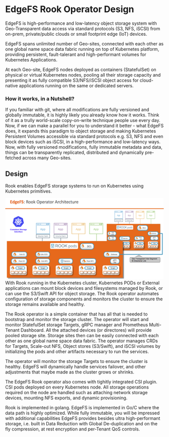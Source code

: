 # EdgeFS Rook Operator Design

EdgeFS is high-performance and low-latency object storage system with Geo-Transparent data access via standard protocols (S3, NFS, iSCSI) from on-prem, private/public clouds or small footprint edge (IoT) devices.

EdgeFS spans unlimited number of Geo-sites, connected with each other as one global name space data fabric running on top of Kubernetes platform, providing persistent, fault-talerant and high-performant volumes for Kubernetes Applications.

At each Geo-site, EdgeFS nodes deployed as containers (StatefulSet) on physical or virtual Kubernetes nodes, pooling all their storage capacity and presenting it as fully compatible S3/NFS/iSCSI object access for cloud-native applications running on the same or dedicated servers.

### How it works, in a Nutshell?

If you familiar with git, where all modifications are fully versioned and globally immutable, it is highly likely you already know how it works. Think of it as a trully world-scale copy-on-write technique people use every day. Now, if we can make a parallel for you to understand it better - what EdgeFS does, it expands this paradigm to object storage and making Kubernetes Persistent Volumes accessible via standard protocols e.g. S3, NFS and even block devices such as iSCSI, in a high-performance and low-latency ways. Now, with fully versioned modifications, fully immutable metadata and data, things can be transparently replicated, distributed and dynamically pre-fetched across many Geo-sites.

## Design

Rook enables EdgeFS storage systems to run on Kubernetes using Kubernetes primitives.

![EdgeFS Rook Architecture on Kubernetes](media/edgefs-rook.png)
With Rook running in the Kubernetes cluster, Kubernetes PODs or External applications can
mount block devices and filesystems managed by Rook, or can use the S3/Swift API for object storage. The Rook operator
automates configuration of storage components and monitors the cluster to ensure the storage remains available
and healthy.

The Rook operator is a simple container that has all that is needed to bootstrap and monitor the storage cluster. The operator will start and monitor StatefulSet storage Targets, gRPC manager and Prometheus Multi-Tenant Dashboard. All the attached devices (or directores) will provide pooled storage site. Storage sites then can be easily connected with each other as one global name space data fabric. The operator manages CRDs for Targets, Scale-out NFS, Object stores (S3/Swift), and iSCSI volumes by initializing the pods and other artifacts necessary to
run the services.

The operator will monitor the storage Targets to ensure the cluster is healthy. EdgeFS will dynamically handle services failover, and other adjustments that maybe made as the cluster grows or shrinks.

The EdgeFS Rook operator also comes with tighitly integrated CSI plugin. CSI pods deployed on every Kubernetes node. All storage operations required on the node are handled such as attaching network storage devices, mounting NFS exports, and dynamic provisioning.

Rook is implemented in golang. EdgeFS is implemented in Go/C where the data path is highly optimized.
While fully immutable, you will be impressed with additional capabilities EdgeFS provides besides ultra high-performant storage, i.e. built in Data Reduction with Global De-duplication and on the fly compression, at rest encryption and per-Tenant QoS controls.
